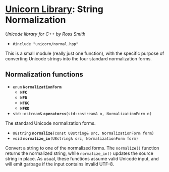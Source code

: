 # [Unicorn Library](index.html): String Normalization #

_Unicode library for C++ by Ross Smith_

* `#include "unicorn/normal.hpp"`

This is a small module (really just one function), with the specific purpose
of converting Unicode strings into the four standard normalization forms.

## Normalization functions ##

* `enum` **`NormalizationForm`**
    * **`NFC`**
    * **`NFD`**
    * **`NFKC`**
    * **`NFKD`**
* `std::ostream&` **`operator<<`**`(std::ostream& o, NormalizationForm n)`

The standard Unicode normalization forms.

* `U8string` **`normalize`**`(const U8string& src, NormalizationForm form)`
* `void` **`normalize_in`**`(U8string& src, NormalizationForm form)`

Convert a string to one of the normalized forms. The `normalize()` function
returns the normalized string, while `normalize_in()` updates the source
string in place. As usual, these functions assume valid Unicode input, and
will emit garbage if the input contains invalid UTF-8.
